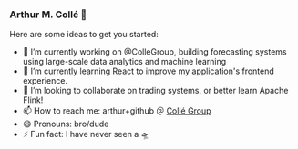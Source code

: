 ### Arthur M. Collé 👋

Here are some ideas to get you started:

- 🔭 I’m currently working on @ColleGroup, building forecasting systems using large-scale data analytics and machine learning
- 🌱 I’m currently learning React to improve my application's frontend experience.
- 👯 I’m looking to collaborate on trading systems, or better learn Apache Flink!
- 📫 How to reach me: arthur+github ＠ [Collé Group](https://collegroup.com)
- 😄 Pronouns: bro/dude
- ⚡ Fun fact: I have never seen a 🛸

